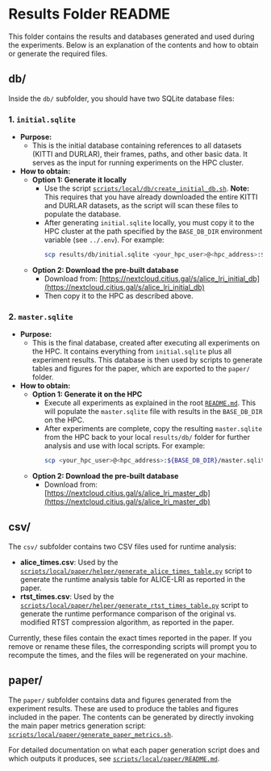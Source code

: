 # Results Folder README

This folder contains the results and databases generated and used during the experiments. Below is an explanation of the contents and how to obtain or generate the required files.

## db/

Inside the `db/` subfolder, you should have two SQLite database files:

### 1. `initial.sqlite`

- **Purpose:**
  - This is the initial database containing references to all datasets (KITTI and DURLAR), their frames, paths, and other basic data. It serves as the input for running experiments on the HPC cluster.
- **How to obtain:**
  - **Option 1: Generate it locally**
    - Use the script [`scripts/local/db/create_initial_db.sh`](../scripts/local/db/create_initial_db.sh). **Note:** This requires that you have already downloaded the entire KITTI and DURLAR datasets, as the script will scan these files to populate the database.
    - After generating `initial.sqlite` locally, you must copy it to the HPC cluster at the path specified by the `BASE_DB_DIR` environment variable (see `../.env`). For example:
      ```bash
      scp results/db/initial.sqlite <your_hpc_user>@<hpc_address>:${BASE_DB_DIR}/initial.sqlite
      ```
  - **Option 2: Download the pre-built database**
    - Download from: [https://nextcloud.citius.gal/s/alice_lri_initial_db](https://nextcloud.citius.gal/s/alice_lri_initial_db)
    - Then copy it to the HPC as described above.

### 2. `master.sqlite`

- **Purpose:**
  - This is the final database, created after executing all experiments on the HPC. It contains everything from `initial.sqlite` plus all experiment results. This database is then used by scripts to generate tables and figures for the paper, which are exported to the `paper/` folder.
- **How to obtain:**
  - **Option 1: Generate it on the HPC**
    - Execute all experiments as explained in the root [`README.md`](../README.md). This will populate the `master.sqlite` file with results in the `BASE_DB_DIR` on the HPC.
    - After experiments are complete, copy the resulting `master.sqlite` from the HPC back to your local `results/db/` folder for further analysis and use with local scripts. For example:
      ```bash
      scp <your_hpc_user>@<hpc_address>:${BASE_DB_DIR}/master.sqlite results/db/master.sqlite
      ```
  - **Option 2: Download the pre-built database**
    - Download from: [https://nextcloud.citius.gal/s/alice_lri_master_db](https://nextcloud.citius.gal/s/alice_lri_master_db)

## csv/

The `csv/` subfolder contains two CSV files used for runtime analysis:

- **alice_times.csv**: Used by the [`scripts/local/paper/helper/generate_alice_times_table.py`](../scripts/local/paper/helper/generate_alice_times_table.py) script to generate the runtime analysis table for ALICE-LRI as reported in the paper.
- **rtst_times.csv**: Used by the [`scripts/local/paper/helper/generate_rtst_times_table.py`](../scripts/local/paper/helper/generate_rtst_times_table.py) script to generate the runtime performance comparison of the original vs. modified RTST compression algorithm, as reported in the paper.

Currently, these files contain the exact times reported in the paper. If you remove or rename these files, the corresponding scripts will prompt you to recompute the times, and the files will be regenerated on your machine.

## paper/

The `paper/` subfolder contains data and figures generated from the experiment results. These are used to produce the tables and figures included in the paper. The contents can be generated by directly invoking the main paper metrics generation script: [`scripts/local/paper/generate_paper_metrics.sh`](../scripts/local/paper/generate_paper_metrics.sh).

For detailed documentation on what each paper generation script does and which outputs it produces, see [`scripts/local/paper/README.md`](../scripts/local/paper/README.md).
